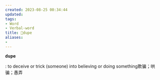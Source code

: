 ```yaml
---
created: 2023-08-25 00:34:44
updated: 
tags: 
- Word
- Verbal-word
title: 🚩dupe
aliases:
- 
---
```


<pre><strong>dupe</strong></pre>
: to deceive or trick (someone) into believing or doing something欺骗；哄骗；愚弄
